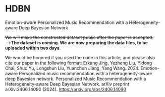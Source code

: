 # HDBN
Emotion-aware Personalized Music Recommendation with a Heterogeneity-aware Deep Bayesian Network


~~We will make the constructed dataset public after the paper is accepted.~~——>**The dataset is coming. We are now preparing the data files, to be uploaded within two days**.


We would be honored if you used the code in this article, and please also cite our paper in the following format:
Erkang Jing, Yezheng Liu, Yidong Chai, Shuo Yu, Longshun Liu, Yuanchun Jiang, Yang Wang. 2024. Emotion-aware Personalized music recommendation with a heterogeneity-aware deep
Bayesian network. Personalized Music Recommendation with a Heterogeneity-aware Deep Bayesian Network. arXiv preprint arXiv:2406.14090 (2024). https://arxiv.org/abs/2406.14090
